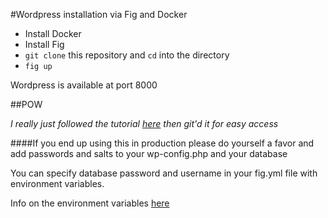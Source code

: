 #Wordpress installation via Fig and Docker

- Install Docker
- Install Fig
- `git clone` this repository and `cd` into the directory
- `fig up`

Wordpress is available at port 8000

##POW

*I really just followed the tutorial [here](https://github.com/docker/fig/blob/master/docs/wordpress.md) then git'd it for easy access*

####If you end up using this in production please do yourself a favor and add passwords and salts to your wp-config.php and your database

You can specify database password and username in your fig.yml file with environment variables.

Info on the environment variables [here](https://registry.hub.docker.com/u/orchardup/mysql/)
